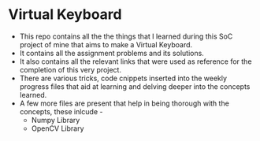 # Virtual Keyboard

 * This repo contains all the the things that I learned during this SoC project of mine that aims to make a Virtual Keyboard.
 * It contains all the assignment problems and its solutions. 
 * It also contains all the relevant links that were used as reference for the completion of this very project.
 * There are various tricks, code cnippets inserted into the weekly progress files that aid at learning and delving deeper into the concepts learned.
 * A few more files are present that help in being thorough with the concepts, these inlcude - 
   * Numpy Library
   * OpenCV Library
